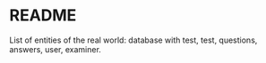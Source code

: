 # README

List of entities of the real world: database with test, test, questions, answers,
user, examiner.

